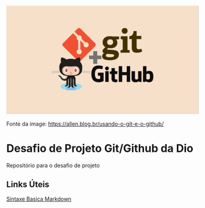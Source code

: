 

<img src = "Anotações-do-curso-git-github/img/read.png">

Fonte da image: https://allen.blog.br/usando-o-git-e-o-github/

# Desafio de Projeto Git/Github da Dio

Repositório para o desafio de projeto
## Links Úteis
[Sintaxe Basica Markdown](https://www.markdownguide.org/getting-started/)
